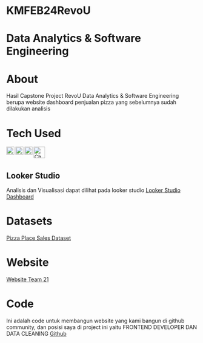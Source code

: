 # KMFEB24RevoU 
# Data Analytics & Software Engineering

# About
Hasil Capstone Project RevoU Data Analytics & Software Engineering berupa website dashboard penjualan pizza yang sebelumnya sudah dilakukan analisis


# Tech Used

  <a href="https://developer.mozilla.org/en-US/docs/Web/HTML"><img align="left" alt="HTML" title="HTML" width="21px" src="https://upload.wikimedia.org/wikipedia/commons/6/61/HTML5_logo_and_wordmark.svg" /></a>
  <a href="https://developer.mozilla.org/en-US/docs/Web/CSS"><img align="left" alt="CSS" title="CSS" width="21px" src="https://upload.wikimedia.org/wikipedia/commons/d/d5/CSS3_logo_and_wordmark.svg" /></a>
  <a href="#"><img align="left" alt="JavaScript" title="JavaScript" width="21px" src="https://upload.wikimedia.org/wikipedia/commons/9/99/Unofficial_JavaScript_logo_2.svg" /></a>
  <a href="https://www.chartjs.org/"><img align="left" alt="Chart.js" title="Chart.js" width="30px" src="https://www.chartjs.org/media/logo-title.svg" /></a>
  <br>
  <br>


## Looker Studio
Analisis dan Visualisasi dapat dilihat pada looker studio
[Looker Studio Dashboard](https://lookerstudio.google.com/u/0/reporting/7a2ece5b-314b-4982-9e98-fca87be350ed/page/UdzvD)


# Datasets
[Pizza Place Sales Dataset](https://mavenanalytics.io/data-playground?page=6&pageSize=5)


# Website
[Website Team 21](https://kampus-merdeka-software-engineering.github.io/km-feb24-jakarta-21/)


# Code 
Ini adalah code untuk membangun website yang kami bangun di github community, dan posisi saya di project ini yaitu FRONTEND DEVELOPER DAN DATA CLEANING
[Github](https://github.com/Kampus-Merdeka-Software-Engineering/km-feb24-jakarta-21)


